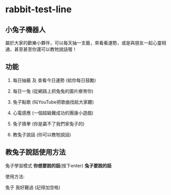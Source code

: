 # rabbit-test-line

## 小兔子機器人

屬於大家的歡樂小夥伴，可以每天抽一支籤，來看看運勢，或是與朋友一起心靈相通，甚至甚至你還可以教牠說話喔！

## 功能

1. 每日抽籤 及 查看今日運勢 (給你每日鼓勵)

2. 每日一兔 (從網路上抓兔兔的圖片療育你)

3. 兔子點歌 (叫YouTube把歌曲找給大家聽)

4. 心電感應 (一個超級難成功的團康小遊戲)

5. 兔子猜拳 (你是贏不了我們家兔子的)

6. 教兔子說話 (你可以教牠說話)

## 教兔子說話使用方法

兔子學習模式 **你想要說的話**(按下enter)
**兔子要說的話**

使用方法:

兔子 我好難過   (記得加空格)
